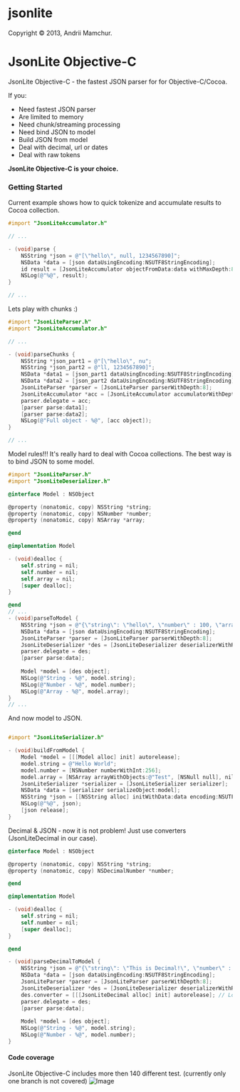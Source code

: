 jsonlite
========
Copyright © 2013, Andrii Mamchur.

JsonLite Objective-C
====================
JsonLite Objective-C - the fastest JSON parser for for Objective-C/Cocoa.

If you:

* Need fastest JSON parser
* Are limited to memory
* Need chunk/streaming processing
* Need bind JSON to model
* Build JSON from model
* Deal with decimal, url or dates
* Deal with raw tokens

**JsonLite Objective-C is your choice.**

### Getting Started
Current example shows how to quick tokenize and accumulate results to Cocoa collection.

``` objective-c
#import "JsonLiteAccumulator.h"

// ...

- (void)parse {
    NSString *json = @"[\"hello\", null, 1234567890]";
    NSData *data = [json dataUsingEncoding:NSUTF8StringEncoding];
    id result = [JsonLiteAccumulator objectFromData:data withMaxDepth:8];
    NSLog(@"%@", result);
}

// ...
```
Lets play with chunks :)
``` objective-c
#import "JsonLiteParser.h"
#import "JsonLiteAccumulator.h"

// ...

- (void)parseChunks {
    NSString *json_part1 = @"[\"hello\", nu";
    NSString *json_part2 = @"ll, 1234567890]";
    NSData *data1 = [json_part1 dataUsingEncoding:NSUTF8StringEncoding];
    NSData *data2 = [json_part2 dataUsingEncoding:NSUTF8StringEncoding];
    JsonLiteParser *parser = [JsonLiteParser parserWithDepth:8];
    JsonLiteAccumulator *acc = [JsonLiteAccumulator accumulatorWithDepth:8];
    parser.delegate = acc;
    [parser parse:data1];
    [parser parse:data2];    
    NSLog(@"Full object - %@", [acc object]);
}

// ...
```

Model rules!!! It's really hard to deal with Cocoa collections. The best way is to bind JSON to some model.
``` objective-c
#import "JsonLiteParser.h"
#import "JsonLiteDeserializer.h"

@interface Model : NSObject

@property (nonatomic, copy) NSString *string;
@property (nonatomic, copy) NSNumber *number;
@property (nonatomic, copy) NSArray *array;

@end

@implementation Model

- (void)dealloc {
    self.string = nil;
    self.number = nil;
    self.array = nil;
    [super dealloc];
}

@end
// ...
- (void)parseToModel {
    NSString *json = @"{\"string\": \"hello\", \"number\" : 100, \"array\": [1, 2, 3]}";
    NSData *data = [json dataUsingEncoding:NSUTF8StringEncoding];
    JsonLiteParser *parser = [JsonLiteParser parserWithDepth:8];
    JsonLiteDeserializer *des = [JsonLiteDeserializer deserializerWithRootClass:[Model class]];
    parser.delegate = des;
    [parser parse:data];
    
    Model *model = [des object];
    NSLog(@"String - %@", model.string);
    NSLog(@"Number - %@", model.number);
    NSLog(@"Array - %@", model.array);
}
// ...
```

And now model to JSON.
``` objective-c

#import "JsonLiteSerializer.h"

- (void)buildFromModel {
    Model *model = [[[Model alloc] init] autorelease];
    model.string = @"Hello World";
    model.number = [NSNumber numberWithInt:256];
    model.array = [NSArray arrayWithObjects:@"Test", [NSNull null], nil];
    JsonLiteSerializer *serializer = [JsonLiteSerializer serializer];
    NSData *data = [serializer serializeObject:model];
    NSString *json = [[NSString alloc] initWithData:data encoding:NSUTF8StringEncoding];
    NSLog(@"%@", json);
    [json release];
}
```

Decimal & JSON - now it is not problem! Just use converters (JsonLiteDecimal in our case).

``` objective-c
@interface Model : NSObject

@property (nonatomic, copy) NSString *string;
@property (nonatomic, copy) NSDecimalNumber *number;

@end

@implementation Model

- (void)dealloc {
    self.string = nil;
    self.number = nil;
    [super dealloc];
}

@end

- (void)parseDecimalToModel {
    NSString *json = @"{\"string\": \"This is Decimal!\", \"number\" : 95673465936453649563978.99 }";
    NSData *data = [json dataUsingEncoding:NSUTF8StringEncoding];
    JsonLiteParser *parser = [JsonLiteParser parserWithDepth:8];
    JsonLiteDeserializer *des = [JsonLiteDeserializer deserializerWithRootClass:[Model class]];
    des.converter = [[[JsonLiteDecimal alloc] init] autorelease]; // Look here
    parser.delegate = des;
    [parser parse:data];
    
    Model *model = [des object];
    NSLog(@"String - %@", model.string);
    NSLog(@"Number - %@", model.number);
}
```

#### Code coverage

JsonLite Objective-C includes more then 140 different test. (currently only one branch is not covered)
![Image](../master/JsonLiteObjC/cov.png?raw=true)
